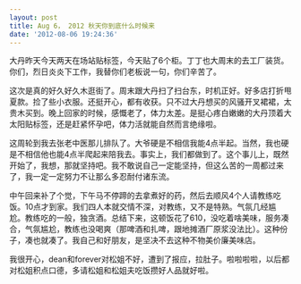 ```yaml
---
layout: post
title: Aug 6， 2012 秋天你到底什么时候来
date: '2012-08-06 19:24:36'
---
```



 大丹昨天今天两天在场站贴标签，今天贴了6个柜。丁丁也大周末的去工厂装货。你们，烈日炎炎下工作，我替你们老板说一句，你们辛苦了。

 这次是真的好久好久木逛街了。周末跟大丹扫了扫台东，时机正好。好多店打折甩夏款。捡了些小衣服。还挺开心，都有收获。只不过大丹想买的风骚开叉裙裙，太贵木买到。晚上回家的时候，感慨老了，体力太差。是挺心疼白嫩嫩的大丹顶着大太阳贴标签，还是赶紧怀孕吧，体力活就能自然而言绝缘啦。

 这周轮到我去张老中医那儿排队了。大爷硬是不相信我能4点半起。当然，我也硬是不相信他也能4点半爬起来陪我去。事实上，我们都做到了。这个事儿上，既然开始了，我想，那就坚持吧。我不敢说自己一定能坚持，但这么苦的一周都过来了，我一定一定努力不让那么多忍耐付诸东流。

 中午回来补了个觉，下午马不停蹄的去拿煮好的药，然后去顺风4个人请教练吃饭。10点才到家。我们四人本就交情不深，对教练，又不是特熟。气氛几经尴尬。教练吃的一般，独贪酒。总结下来，这顿饭花了610，没吃着啥美味，服务凑合，气氛尴尬，教练也没喝爽（那啤酒和扎啤，跟地摊酒厂原浆没法比）。这种份子，凑也就凑了。我自己和好朋友，是坚决不去这种不物美价廉美味店。

 我很开心，dean和forever对松姐不好，遭到了报应，拉肚子。啦啦啦啦，以后都对松姐积点口德，多请松姐和松姐夫吃饭攒好人品就好啦。


